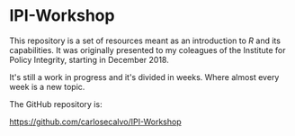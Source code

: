 # IPI-Workshop

This repository is a set of resources meant as an introduction to *R* and its capabilities. It was originally presented to my coleagues of the Institute for Policy Integrity, starting in December 2018.

It's still a work in progress and it's divided in weeks. Where almost every week is a new topic.

The GitHub repository is:

https://github.com/carlosecalvo/IPI-Workshop
